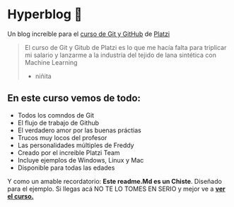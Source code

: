 # Hyperblog 💚
Un blog increíble para el [curso de Git y GitHub](http:/https://platzi.com/cursos/git-github// "curso de Git y GitHub") de [Platzi](http://https://platzi.com "Platzi")
> El curso de Git y Gitub de Platzi es lo que me hacía falta para triplicar mi salario y lanzarme a la industria del tejido de lana sintética con Machine Learning
> - niñita

## En este curso vemos de todo:
* Todos los comndos de Git 
* El flujo de trabajo de Github
* El verdadero amor por las buenas práctias
* Trucos muy locos del profesor
* Las personalidades múltiples de Freddy
* Creado por el   increible Platzi Team
* Incluye ejemplos de Windows, Linux y Mac
* Disponible para todas las edades

Y como un amable recordatorio: **Este readme.Md es un Chiste**. Diseñado para el ejemplo. Si llegas acá   NO TE LO TOMES EN SERIO y mejor ve a **[ver el curso.](https://platzi.com/cursos/git-github/http:// "ver el curso.")**
